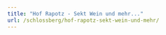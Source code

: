 ```yaml
---
title: "Hof Rapotz - Sekt Wein und mehr..."
url: /schlossberg/hof-rapotz-sekt-wein-und-mehr/
---
```

